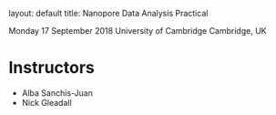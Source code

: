 layout: default
title:  Nanopore Data Analysis Practical 



Monday 17 September 2018
University of Cambridge
Cambridge, UK

# Instructors

  - Alba Sanchis-Juan 
  - Nick Gleadall 
  

